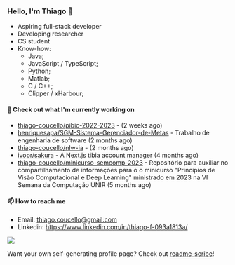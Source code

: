 ### Hello, I'm Thiago 👋

* Aspiring full-stack developer
* Developing researcher
* CS student
* Know-how:
  * Java;
  * JavaScript / TypeScript;
  * Python;
  * Matlab;
  * C / C++;
  * Clipper / xHarbour;

#### 👷 Check out what I'm currently working on

- [thiago-coucello/pibic-2022-2023](https://github.com/thiago-coucello/pibic-2022-2023) -  (2 weeks ago)
- [henriquesapa/SGM-Sistema-Gerenciador-de-Metas](https://github.com/henriquesapa/SGM-Sistema-Gerenciador-de-Metas) - Trabalho de engenharia de software (2 months ago)
- [thiago-coucello/nlw-ia](https://github.com/thiago-coucello/nlw-ia) -  (2 months ago)
- [ivopr/sakura](https://github.com/ivopr/sakura) - A Next.js tibia account manager (4 months ago)
- [thiago-coucello/minicurso-semcomp-2023](https://github.com/thiago-coucello/minicurso-semcomp-2023) - Repositório para auxiliar no compartilhamento de informações para o o minicurso &#34;Princípios de Visão Computacional e Deep Learning&#34; ministrado em 2023 na VI Semana da Computação UNIR (5 months ago)

#### 📫 How to reach me

- Email: [thiago.coucello@gmail.com](mailto://thiago.coucello@gmail.com)
- Linkedin: https://www.linkedin.com/in/thiago-f-093a1813a/

![](https://github-readme-stats.vercel.app/api/top-langs/?username=thiago-coucello&langs_count=10&layout=compact&theme=react&hide_border=true&bg_color=0D1117&title_color=5ce1e6&icon_color=5ce1e6)

Want your own self-generating profile page? Check out [readme-scribe](https://github.com/muesli/readme-scribe)!